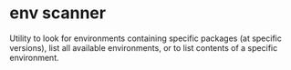 # env scanner

Utility to look for environments containing specific packages (at specific versions), list all available environments, or to list contents of a specific environment.
